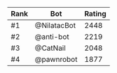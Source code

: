 Rank|Bot|Rating
---|---|---
#1|@NilatacBot|2448
#2|@anti-bot|2219
#3|@CatNail|2048
#4|@pawnrobot|1877

